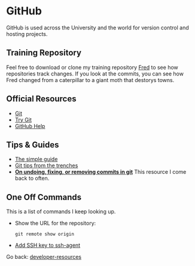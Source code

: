 # GitHub

GitHub is used across the University and the world for version control and hosting projects.

## Training Repository
Feel free to download or clone my training repository [Fred](https://github.umn.edu/jennz/fred) to see how repositories track changes.  If you look at the commits, you can see how Fred changed from a caterpillar to a giant moth that destorys towns.

## Official Resources
+ [Git](https://git-scm.com/)
+ [Try Git](https://try.github.io/levels/1/challenges/1)
+ [GitHub Help](https://help.github.com/)

## Tips & Guides
+ [The simple guide](http://rogerdudler.github.io/git-guide/)
+ [Git tips from the trenches](https://ochronus.com/git-tips-from-the-trenches/)
+ **[On undoing, fixing, or removing commits in git](http://sethrobertson.github.io/GitFixUm/fixup.html)** This resource I come back to often.

## One Off Commands

This is a list of commands I keep looking up.

+ Show the URL for the repository: 
  ```
  git remote show origin
  ```
+ [Add SSH key to ssh-agent](https://help.github.com/articles/generating-a-new-ssh-key-and-adding-it-to-the-ssh-agent/#adding-your-ssh-key-to-the-ssh-agent)

Go back: [developer-resources](../README.md)